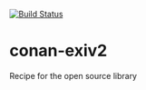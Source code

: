 [![Build Status](https://travis-ci.org/piponazo/conan-exiv2.svg?branch=master)](https://travis-ci.org/piponazo/conan-exiv2)

# conan-exiv2
Recipe for the open source library
